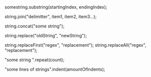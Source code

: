 somestring.substring(startingIndex, endingIndex);

string.join("delimitter", item1, item2, item3...);

string.concat("some string");

string.replace("oldString", "newString");

string.replaceFirst("regex", "replacement");
string.replaceAll("regex", "replacement");

"some string ".repeat(count);

"some lines of strings".indent(amountOfIndents);
